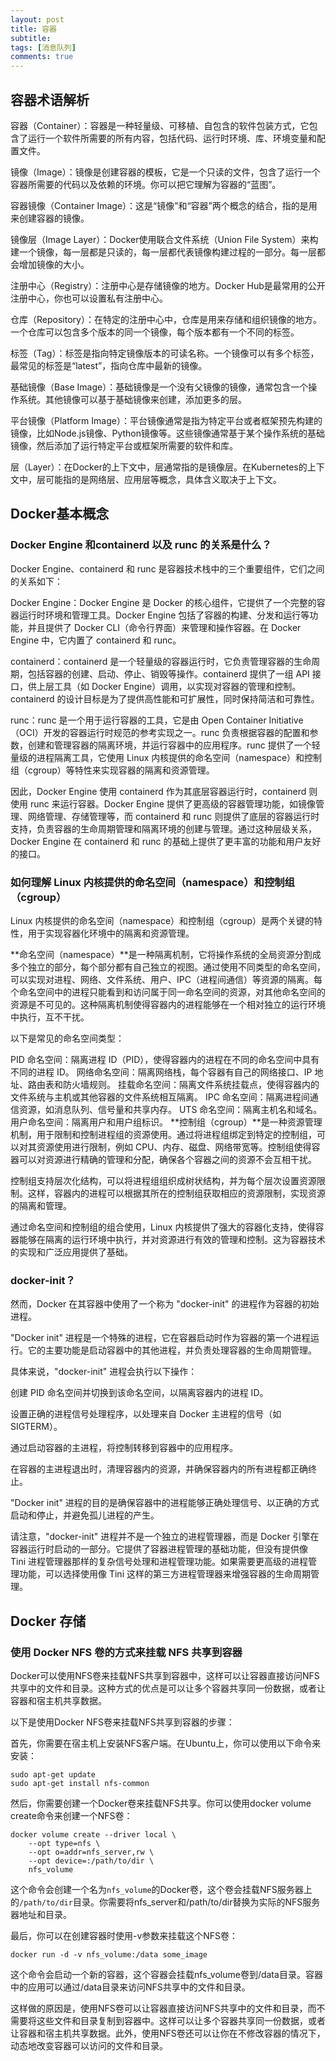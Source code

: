 ```yaml
---
layout: post
title: 容器
subtitle:
tags: [消息队列]
comments: true
---
```


## 容器术语解析
容器（Container）：容器是一种轻量级、可移植、自包含的软件包装方式，它包含了运行一个软件所需要的所有内容，包括代码、运行时环境、库、环境变量和配置文件。

镜像（Image）：镜像是创建容器的模板，它是一个只读的文件，包含了运行一个容器所需要的代码以及依赖的环境。你可以把它理解为容器的“蓝图”。

容器镜像（Container Image）：这是“镜像”和“容器”两个概念的结合，指的是用来创建容器的镜像。

镜像层（Image Layer）：Docker使用联合文件系统（Union File System）来构建一个镜像，每一层都是只读的，每一层都代表镜像构建过程的一部分。每一层都会增加镜像的大小。

注册中心（Registry）：注册中心是存储镜像的地方。Docker Hub是最常用的公开注册中心，你也可以设置私有注册中心。

仓库（Repository）：在特定的注册中心中，仓库是用来存储和组织镜像的地方。一个仓库可以包含多个版本的同一个镜像，每个版本都有一个不同的标签。

标签（Tag）：标签是指向特定镜像版本的可读名称。一个镜像可以有多个标签，最常见的标签是“latest”，指向仓库中最新的镜像。

基础镜像（Base Image）：基础镜像是一个没有父镜像的镜像，通常包含一个操作系统。其他镜像可以基于基础镜像来创建，添加更多的层。

平台镜像（Platform Image）：平台镜像通常是指为特定平台或者框架预先构建的镜像，比如Node.js镜像、Python镜像等。这些镜像通常基于某个操作系统的基础镜像，然后添加了运行特定平台或框架所需要的软件和库。

层（Layer）：在Docker的上下文中，层通常指的是镜像层。在Kubernetes的上下文中，层可能指的是网络层、应用层等概念，具体含义取决于上下文。

## Docker基本概念


### Docker Engine 和containerd 以及 runc 的关系是什么？

Docker Engine、containerd 和 runc 是容器技术栈中的三个重要组件，它们之间的关系如下：

Docker Engine：Docker Engine 是 Docker 的核心组件，它提供了一个完整的容器运行时环境和管理工具。Docker Engine 包括了容器的构建、分发和运行等功能，并且提供了 Docker CLI（命令行界面）来管理和操作容器。在 Docker Engine 中，它内置了 containerd 和 runc。

containerd：containerd 是一个轻量级的容器运行时，它负责管理容器的生命周期，包括容器的创建、启动、停止、销毁等操作。containerd 提供了一组 API 接口，供上层工具（如 Docker Engine）调用，以实现对容器的管理和控制。containerd 的设计目标是为了提供高性能和可扩展性，同时保持简洁和可靠性。

runc：runc 是一个用于运行容器的工具，它是由 Open Container Initiative（OCI）开发的容器运行时规范的参考实现之一。runc 负责根据容器的配置和参数，创建和管理容器的隔离环境，并运行容器中的应用程序。runc 提供了一个轻量级的进程隔离工具，它使用 Linux 内核提供的命名空间（namespace）和控制组（cgroup）等特性来实现容器的隔离和资源管理。

因此，Docker Engine 使用 containerd 作为其底层容器运行时，containerd 则使用 runc 来运行容器。Docker Engine 提供了更高级的容器管理功能，如镜像管理、网络管理、存储管理等，而 containerd 和 runc 则提供了底层的容器运行时支持，负责容器的生命周期管理和隔离环境的创建与管理。通过这种层级关系，Docker Engine 在 containerd 和 runc 的基础上提供了更丰富的功能和用户友好的接口。


### 如何理解 Linux 内核提供的命名空间（namespace）和控制组（cgroup）

Linux 内核提供的命名空间（namespace）和控制组（cgroup）是两个关键的特性，用于实现容器化环境中的隔离和资源管理。

**命名空间（namespace）**是一种隔离机制，它将操作系统的全局资源分割成多个独立的部分，每个部分都有自己独立的视图。通过使用不同类型的命名空间，可以实现对进程、网络、文件系统、用户、IPC（进程间通信）等资源的隔离。每个命名空间中的进程只能看到和访问属于同一命名空间的资源，对其他命名空间的资源是不可见的。这种隔离机制使得容器内的进程能够在一个相对独立的运行环境中执行，互不干扰。

以下是常见的命名空间类型：

PID 命名空间：隔离进程 ID（PID），使得容器内的进程在不同的命名空间中具有不同的进程 ID。
网络命名空间：隔离网络栈，每个容器有自己的网络接口、IP 地址、路由表和防火墙规则。
挂载命名空间：隔离文件系统挂载点，使得容器内的文件系统与主机或其他容器的文件系统相互隔离。
IPC 命名空间：隔离进程间通信资源，如消息队列、信号量和共享内存。
UTS 命名空间：隔离主机名和域名。
用户命名空间：隔离用户和用户组标识。
**控制组（cgroup）**是一种资源管理机制，用于限制和控制进程组的资源使用。通过将进程组绑定到特定的控制组，可以对其资源使用进行限制，例如 CPU、内存、磁盘、网络带宽等。控制组使得容器可以对资源进行精确的管理和分配，确保各个容器之间的资源不会互相干扰。

控制组支持层次化结构，可以将进程组组织成树状结构，并为每个层次设置资源限制。这样，容器内的进程可以根据其所在的控制组获取相应的资源限制，实现资源的隔离和管理。

通过命名空间和控制组的组合使用，Linux 内核提供了强大的容器化支持，使得容器能够在隔离的运行环境中执行，并对资源进行有效的管理和控制。这为容器技术的实现和广泛应用提供了基础。

### docker-init？

然而，Docker 在其容器中使用了一个称为 "docker-init" 的进程作为容器的初始进程。

"Docker init" 进程是一个特殊的进程，它在容器启动时作为容器的第一个进程运行。它的主要功能是启动容器中的其他进程，并负责处理容器的生命周期管理。

具体来说，"docker-init" 进程会执行以下操作：

创建 PID 命名空间并切换到该命名空间，以隔离容器内的进程 ID。

设置正确的进程信号处理程序，以处理来自 Docker 主进程的信号（如 SIGTERM）。

通过启动容器的主进程，将控制转移到容器中的应用程序。

在容器的主进程退出时，清理容器内的资源，并确保容器内的所有进程都正确终止。

"Docker init" 进程的目的是确保容器中的进程能够正确处理信号、以正确的方式启动和停止，并避免孤儿进程的产生。

请注意，"docker-init" 进程并不是一个独立的进程管理器，而是 Docker 引擎在容器运行时启动的一部分。它提供了容器进程管理的基础功能，但没有提供像 Tini 进程管理器那样的复杂信号处理和进程管理功能。如果需要更高级的进程管理功能，可以选择使用像 Tini 这样的第三方进程管理器来增强容器的生命周期管理。



## Docker 存储

### 使用 Docker NFS 卷的方式来挂载 NFS 共享到容器

Docker可以使用NFS卷来挂载NFS共享到容器中，这样可以让容器直接访问NFS共享中的文件和目录。这种方式的优点是可以让多个容器共享同一份数据，或者让容器和宿主机共享数据。

以下是使用Docker NFS卷来挂载NFS共享到容器的步骤：

首先，你需要在宿主机上安装NFS客户端。在Ubuntu上，你可以使用以下命令来安装：

```shell
sudo apt-get update
sudo apt-get install nfs-common
```
然后，你需要创建一个Docker卷来挂载NFS共享。你可以使用docker volume create命令来创建一个NFS卷：

```
docker volume create --driver local \
    --opt type=nfs \
    --opt o=addr=nfs_server,rw \
    --opt device=:/path/to/dir \
    nfs_volume
```
这个命令会创建一个名为`nfs_volume`的Docker卷，这个卷会挂载NFS服务器上的`/path/to/dir`目录。你需要将nfs_server和/path/to/dir替换为实际的NFS服务器地址和目录。

最后，你可以在创建容器时使用-v参数来挂载这个NFS卷：

```shell
docker run -d -v nfs_volume:/data some_image
```
这个命令会启动一个新的容器，这个容器会挂载nfs_volume卷到/data目录。容器中的应用可以通过/data目录来访问NFS共享中的文件和目录。

这样做的原因是，使用NFS卷可以让容器直接访问NFS共享中的文件和目录，而不需要将这些文件和目录复制到容器中。这样可以让多个容器共享同一份数据，或者让容器和宿主机共享数据。此外，使用NFS卷还可以让你在不修改容器的情况下，动态地改变容器可以访问的文件和目录。






